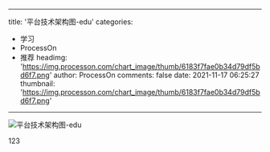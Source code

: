 
---
title: '平台技术架构图-edu'
categories: 
 - 学习
 - ProcessOn
 - 推荐
headimg: 'https://img.processon.com/chart_image/thumb/6183f7fae0b34d79df5bd6f7.png'
author: ProcessOn
comments: false
date: 2021-11-17 06:25:27
thumbnail: 'https://img.processon.com/chart_image/thumb/6183f7fae0b34d79df5bd6f7.png'
---

<div>   
<img class="thumb" alt="平台技术架构图-edu" src="https://img.processon.com/chart_image/thumb/6183f7fae0b34d79df5bd6f7.png" referrerpolicy="no-referrer">
<p>123</p>  
</div>
            